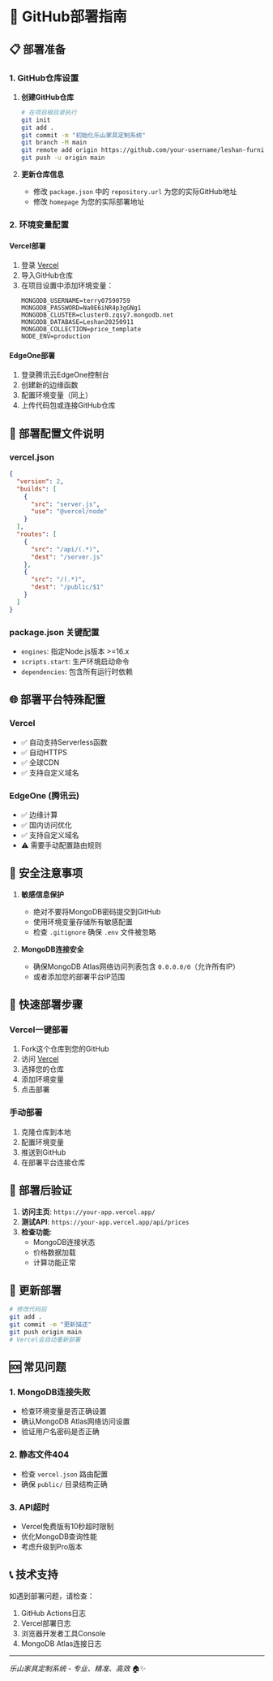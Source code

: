 # 🚀 GitHub部署指南

## 📋 部署准备

### 1. GitHub仓库设置

1. **创建GitHub仓库**
   ```bash
   # 在项目根目录执行
   git init
   git add .
   git commit -m "初始化乐山家具定制系统"
   git branch -M main
   git remote add origin https://github.com/your-username/leshan-furniture-system.git
   git push -u origin main
   ```

2. **更新仓库信息**
   - 修改 `package.json` 中的 `repository.url` 为您的实际GitHub地址
   - 修改 `homepage` 为您的实际部署地址

### 2. 环境变量配置

#### Vercel部署
1. 登录 [Vercel](https://vercel.com)
2. 导入GitHub仓库
3. 在项目设置中添加环境变量：
   ```
   MONGODB_USERNAME=terry07590759
   MONGODB_PASSWORD=Na0E6iNR4p3gGNg1
   MONGODB_CLUSTER=cluster0.zqsy7.mongodb.net
   MONGODB_DATABASE=Leshan20250911
   MONGODB_COLLECTION=price_template
   NODE_ENV=production
   ```

#### EdgeOne部署
1. 登录腾讯云EdgeOne控制台
2. 创建新的边缘函数
3. 配置环境变量（同上）
4. 上传代码包或连接GitHub仓库

## 🔧 部署配置文件说明

### vercel.json
```json
{
  "version": 2,
  "builds": [
    {
      "src": "server.js",
      "use": "@vercel/node"
    }
  ],
  "routes": [
    {
      "src": "/api/(.*)",
      "dest": "/server.js"
    },
    {
      "src": "/(.*)",
      "dest": "/public/$1"
    }
  ]
}
```

### package.json 关键配置
- `engines`: 指定Node.js版本 >=16.x
- `scripts.start`: 生产环境启动命令
- `dependencies`: 包含所有运行时依赖

## 🌐 部署平台特殊配置

### Vercel
- ✅ 自动支持Serverless函数
- ✅ 自动HTTPS
- ✅ 全球CDN
- ✅ 支持自定义域名

### EdgeOne (腾讯云)
- ✅ 边缘计算
- ✅ 国内访问优化
- ✅ 支持自定义域名
- ⚠️ 需要手动配置路由规则

## 🔐 安全注意事项

1. **敏感信息保护**
   - 绝对不要将MongoDB密码提交到GitHub
   - 使用环境变量存储所有敏感配置
   - 检查 `.gitignore` 确保 `.env` 文件被忽略

2. **MongoDB连接安全**
   - 确保MongoDB Atlas网络访问列表包含 `0.0.0.0/0`（允许所有IP）
   - 或者添加您的部署平台IP范围

## 🚀 快速部署步骤

### Vercel一键部署
1. Fork这个仓库到您的GitHub
2. 访问 [Vercel](https://vercel.com/new)
3. 选择您的仓库
4. 添加环境变量
5. 点击部署

### 手动部署
1. 克隆仓库到本地
2. 配置环境变量
3. 推送到GitHub
4. 在部署平台连接仓库

## 📝 部署后验证

1. **访问主页**: `https://your-app.vercel.app/`
2. **测试API**: `https://your-app.vercel.app/api/prices`
3. **检查功能**:
   - MongoDB连接状态
   - 价格数据加载
   - 计算功能正常

## 🔄 更新部署

```bash
# 修改代码后
git add .
git commit -m "更新描述"
git push origin main
# Vercel会自动重新部署
```

## 🆘 常见问题

### 1. MongoDB连接失败
- 检查环境变量是否正确设置
- 确认MongoDB Atlas网络访问设置
- 验证用户名密码是否正确

### 2. 静态文件404
- 检查 `vercel.json` 路由配置
- 确保 `public/` 目录结构正确

### 3. API超时
- Vercel免费版有10秒超时限制
- 优化MongoDB查询性能
- 考虑升级到Pro版本

## 📞 技术支持

如遇到部署问题，请检查：
1. GitHub Actions日志
2. Vercel部署日志
3. 浏览器开发者工具Console
4. MongoDB Atlas连接日志

---
*乐山家具定制系统 - 专业、精准、高效* 🏠✨
